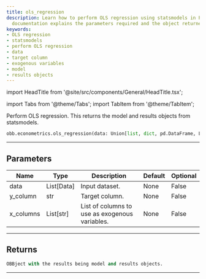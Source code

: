 ```yaml
---
title: ols_regression
description: Learn how to perform OLS regression using statsmodels in Python. This
  documentation explains the parameters required and the object returned.
keywords:
- OLS regression
- statsmodels
- perform OLS regression
- data
- target column
- exogenous variables
- model
- results objects
---
```


import HeadTitle from '@site/src/components/General/HeadTitle.tsx';

<HeadTitle title="econometrics /ols_regression - Reference | OpenBB Platform Docs" />

<!-- markdownlint-disable MD012 MD031 MD033 -->

import Tabs from '@theme/Tabs';
import TabItem from '@theme/TabItem';

Perform OLS regression.  This returns the model and results objects from statsmodels.

```python wordwrap
obb.econometrics.ols_regression(data: Union[list, dict, pd.DataFrame, List[pd.DataFrame], pd.Series, List[pd.Series], numpy.ndarray, Data, List[Data]], y_column: str, x_columns: List[str])
```

---

## Parameters

<Tabs>
<TabItem value="standard" label="Standard">

| Name | Type | Description | Default | Optional |
| ---- | ---- | ----------- | ------- | -------- |
| data | List[Data] | Input dataset. | None | False |
| y_column | str | Target column. | None | False |
| x_columns | List[str] | List of columns to use as exogenous variables. | None | False |
</TabItem>

</Tabs>

---

## Returns

```python wordwrap
OBBject with the results being model and results objects.
```

---

